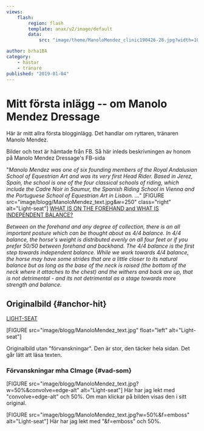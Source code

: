 ```yaml
---
views:
    flash:
        region: flash
        template: anax/v2/image/default
        data:
            src: "image/theme/ManoloMendez_clinic190426-28.jpg?width=100%&crop-to-fit&area=5,0,0,0"

author: brha18A
category:
    - hästar
    - tränare
published: "2019-01-04"
---
```

Mitt första inlägg -- om Manolo Mendez Dressage
==================================

Här är mitt allra första blogginlägg. Det handlar om ryttaren, tränaren Manolo Mendez. <!--more-->

<!---Ett blogg-inlägg innehåller en tagg för `<!--more-- .> som bestämmer vilken text som visas på förstasidan. -->

Bilder och text är hämtade från FB. Så här inleds beskrivningen av honom på Manolo Mendez Dressage's FB-sida

"*Manolo Mendez was one of six founding members of the Royal Andalusian School of Equestrian Art and was its very first Head Rider. Based in Jerez, Spain, the school is one of the four classical schools of riding, which include the Cadre Noir in Saumur, the Spanish Riding School in Vienna and the Portuguese School of Equestrian Art in Lisbon. ...*"
[FIGURE src="image/blogg/ManoloMendez_text.jpg&w=250" class="right" alt="Light-seat"]
[WHAT IS ON THE FOREHAND and WHAT IS INDEPENDENT BALANCE? ](https://www.facebook.com/ManoloMendezDressage/photos/a.313919025414143/1282490111890358/?type=3&theater)

*Between on the forehand and any degree of collection, there is an all important posture which can be thought about as 4/4 balance. In 4/4 balance, the horse's weight is distributed evenly on all four feet or if you prefer 50/50 between forehand and backhand. The 4/4 balance is the first step towards independent balance. While we work towards 4/4 balance, the horse may have some strides that are a little closer to its natural balance but as long as the base of the neck is raised (the bottom of the neck where it attaches to the chest) and the withers and back are up, that is not detrimental - and its not detrimental as a stage towards more strength and balance.*

Originalbild {#anchor-hit}
-----------------------------------

[LIGHT-SEAT](https://www.facebook.com/ManoloMendezDressage/photos/a.313919025414143/1282490111890358/?type=3&theater)

[FIGURE src="image/blogg/ManoloMendez_text.jpg" float="left" alt="Light-seat"]

Originalbild utan "förvanskningar". Den är stor, den täcker hela sidan. Det går lätt att läsa texten.


### Förvanskningar mha CImage {#vad-som}
[FIGURE src="image/blogg/ManoloMendez_text.jpg?w=50%&convolve=edge-alt" alt="Light-seat"]
Här har jag lekt med "convolve=edge-alt" och 50%. Om man klickar på bilden visas den i sitt original.

[FIGURE src="image/blogg/ManoloMendez_text.jpg?w=50%&f=emboss" alt="Light-seat"]
Här har jag lekt med "&f=emboss" och 50%.
